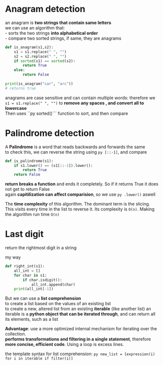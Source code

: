 # Anagram detection
an anagram is **two strings that contain same letters**<br>
we can use an algorithm that:<br>
            - sorts the two strings **into alphabetical order**<br>
            - compare two sorted strings, if same, they are anagrams
  
```py
def is_anagram(s1,s2):
    s1 = s1.replace(" ", "")
    s2 = s2.replace(" ", "")
    if sorted(s1) == sorted(s2):
        return True
    else:
        return False
    
print(is_anagram("car", "arc"))
# returns true
```
anagrams are case sensitive and can contain multiple words: therefore we ```s1 = s1.replace(" ", "")``` to **remove any spaces , and convert all to lowercase**<br>
Then uses ``py sorted()``` function to sort, and then compare

# Palindrome detection
A **Palindrome** is a word that reads backwards and forwards the same<br>
to check this, we can reverse the string using ```py [::-1]```, and compare<br>

```py
def is_palindrome(s1):
    if s1.lower() == (s1[::-1]).lower():
        return True
    return False
```
**return breaks a function** and ends it completely. So if it returns True it does not get to return False<br>
again **capitilization can affect comparision**, so we use ```py .lower()``` aswell

The **time complexity** of this algorithm. The dominant term is the slicing. This visits every time in the list to reverse it. Its complexity is ```O(n)```. Making the algorithm run time ``O(n)``

# Last digit 
return the rightmost digit in a string

my way
```py
def right_int(s1):
    all_int = []
    for char in s1:
        if char.isdigit():
            all_int.append(char)
    print(all_int[-1])
```

But we can use a **list comprehension**<br>
to create a list based on the values of an existing list<br>
to create a new, altered list from an existing **iterable** (like another list)
an iterable is a **python object that can be iterated through**, and can return all its elements, such as a list

**Advantage**: use a more optimized internal mechanism for iterating over the collection.<br>
**performs transformations and filtering in a single statement**, therefore **more concise, efficient code**. Using a loop is excess lines.

the template syntax for list comprehension:
```py new_list = [expression(i) for i in iterable if filter(i)]```

